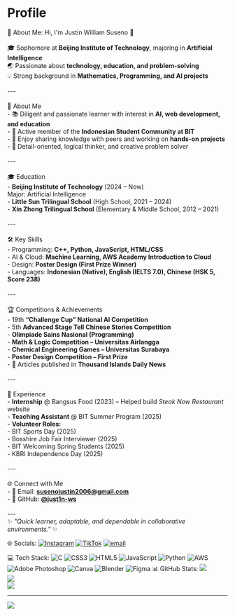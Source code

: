 # Profile
💫 About Me:
Hi, I'm Justin William Suseno 👋  <br><br>🎓 Sophomore at **Beijing Institute of Technology**, majoring in **Artificial Intelligence** <br>🌏 Passionate about **technology, education, and problem-solving**  <br>💡 Strong background in **Mathematics, Programming, and AI projects**  <br><br>---<br><br> 🚀 About Me  <br>- 📚 Diligent and passionate learner with interest in **AI, web development, and education**  <br>- 🤝 Active member of the **Indonesian Student Community at BIT**  <br>- 🌟 Enjoy sharing knowledge with peers and working on **hands-on projects**  <br>- 🧩 Detail-oriented, logical thinker, and creative problem solver  <br><br>---<br><br> 🎓 Education  <br>- **Beijing Institute of Technology** (2024 – Now)  <br>  Major: Artificial Intelligence  <br>- **Little Sun Trilingual School** (High School, 2021 – 2024)  <br>- **Xin Zhong Trilingual School** (Elementary & Middle School, 2012 – 2021)  <br><br>---<br><br> 🛠️ Key Skills  <br>- Programming: **C++, Python, JavaScript, HTML/CSS**  <br>- AI & Cloud: **Machine Learning, AWS Academy Introduction to Cloud**  <br>- Design: **Poster Design (First Prize Winner)**  <br>- Languages: **Indonesian (Native), English (IELTS 7.0), Chinese (HSK 5, Score 238)**  <br><br>---<br><br> 🏆 Competitions & Achievements  <br>- 19th **“Challenge Cup” National AI Competition**  <br>- 5th **Advanced Stage Tell Chinese Stories Competition**  <br>- **Olimpiade Sains Nasional (Programming)**  <br>- **Math & Logic Competition – Universitas Airlangga**  <br>- **Chemical Engineering Games – Universitas Surabaya**  <br>- **Poster Design Competition – First Prize**  <br>- 📖 Articles published in **Thousand Islands Daily News**  <br><br>---<br><br> 💼 Experience  <br>- **Internship** @ Bangsus Food (2023) – Helped build *Steak Now Restaurant* website  <br>- **Teaching Assistant** @ BIT Summer Program (2025)  <br>- **Volunteer Roles:**  <br>  - BIT Sports Day (2025)  <br>  - Bosshire Job Fair Interviewer (2025)  <br>  - BIT Welcoming Spring Students (2025)  <br>  - KBRI Independence Day (2025)  <br><br>---<br><br> 🌐 Connect with Me  <br>- 📧 Email: **susenojustin2006@gmail.com**  <br>- 🐙 GitHub: **[@just1n-ws](https://github.com/just1n-ws)**  <br><br>---<br>✨ *"Quick learner, adaptable, and dependable in collaborative environments."* ✨<br>


🌐 Socials:
[![Instagram](https://img.shields.io/badge/Instagram-%23E4405F.svg?logo=Instagram&logoColor=white)](https://instagram.com/justinwill.s) [![TikTok](https://img.shields.io/badge/TikTok-%23000000.svg?logo=TikTok&logoColor=white)](https://tiktok.com/@justinwill.s) [![email](https://img.shields.io/badge/Email-D14836?logo=gmail&logoColor=white)](mailto:susenojustin2006@gmail.com) 

💻 Tech Stack:
![C](https://img.shields.io/badge/c-%2300599C.svg?style=for-the-badge&logo=c&logoColor=white) ![CSS3](https://img.shields.io/badge/css3-%231572B6.svg?style=for-the-badge&logo=css3&logoColor=white) ![HTML5](https://img.shields.io/badge/html5-%23E34F26.svg?style=for-the-badge&logo=html5&logoColor=white) ![JavaScript](https://img.shields.io/badge/javascript-%23323330.svg?style=for-the-badge&logo=javascript&logoColor=%23F7DF1E) ![Python](https://img.shields.io/badge/python-3670A0?style=for-the-badge&logo=python&logoColor=ffdd54) ![AWS](https://img.shields.io/badge/AWS-%23FF9900.svg?style=for-the-badge&logo=amazon-aws&logoColor=white) ![Adobe Photoshop](https://img.shields.io/badge/adobe%20photoshop-%2331A8FF.svg?style=for-the-badge&logo=adobe%20photoshop&logoColor=white) ![Canva](https://img.shields.io/badge/Canva-%2300C4CC.svg?style=for-the-badge&logo=Canva&logoColor=white) ![Blender](https://img.shields.io/badge/blender-%23F5792A.svg?style=for-the-badge&logo=blender&logoColor=white) ![Figma](https://img.shields.io/badge/figma-%23F24E1E.svg?style=for-the-badge&logo=figma&logoColor=white)
📊 GitHub Stats:
![](https://github-readme-stats.vercel.app/api?username=justinwills&theme=dark&hide_border=false&include_all_commits=false&count_private=false)<br/>
![](https://nirzak-streak-stats.vercel.app/?user=justinwills&theme=dark&hide_border=false)<br/>
![](https://github-readme-stats.vercel.app/api/top-langs/?username=justinwills&theme=dark&hide_border=false&include_all_commits=false&count_private=false&layout=compact)

---
[![](https://visitcount.itsvg.in/api?id=justinwills&icon=0&color=0)](https://visitcount.itsvg.in)
